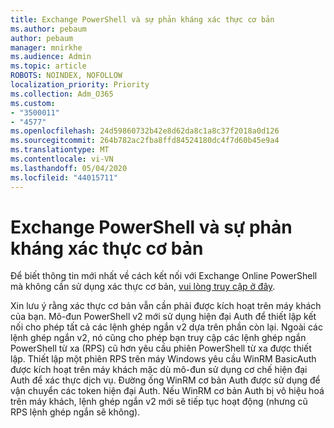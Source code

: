 ```yaml
---
title: Exchange PowerShell và sự phản kháng xác thực cơ bản
ms.author: pebaum
author: pebaum
manager: mnirkhe
ms.audience: Admin
ms.topic: article
ROBOTS: NOINDEX, NOFOLLOW
localization_priority: Priority
ms.collection: Adm_O365
ms.custom:
- "3500011"
- "4577"
ms.openlocfilehash: 24d59860732b42e8d62da8c1a8c37f2018a0d126
ms.sourcegitcommit: 264b782ac2fba8ffd84524180dc4f7d60b45e9a4
ms.translationtype: MT
ms.contentlocale: vi-VN
ms.lasthandoff: 05/04/2020
ms.locfileid: "44015711"
---
```

# <a name="exchange-powershell-and-basic-authentication-deprecation"></a>Exchange PowerShell và sự phản kháng xác thực cơ bản

Để biết thông tin mới nhất về cách kết nối với Exchange Online PowerShell mà không cần sử dụng xác thực cơ bản, [vui lòng truy cập ở đây](https://aka.ms/psbasicauth).

Xin lưu ý rằng xác thực cơ bản vẫn cần phải được kích hoạt trên máy khách của bạn.
Mô-đun PowerShell v2 mới sử dụng hiện đại Auth để thiết lập kết nối cho phép tất cả các lệnh ghép ngắn v2 dựa trên phần còn lại. Ngoài các lệnh ghép ngắn v2, nó cũng cho phép bạn truy cập các lệnh ghép ngắn PowerShell từ xa (RPS) cũ hơn yêu cầu phiên PowerShell từ xa được thiết lập. Thiết lập một phiên RPS trên máy Windows yêu cầu WinRM BasicAuth được kích hoạt trên máy khách mặc dù mô-đun sử dụng cơ chế hiện đại Auth để xác thực dịch vụ. Đường ống WinRM cơ bản Auth được sử dụng để vận chuyển các token hiện đại Auth. Nếu WinRM cơ bản Auth bị vô hiệu hoá trên máy khách, lệnh ghép ngắn v2 mới sẽ tiếp tục hoạt động (nhưng cũ RPS lệnh ghép ngắn sẽ không).
